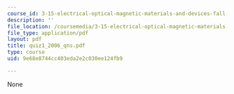 ```yaml
---
course_id: 3-15-electrical-optical-magnetic-materials-and-devices-fall-2006
description: ''
file_location: /coursemedia/3-15-electrical-optical-magnetic-materials-and-devices-fall-2006/9e68e8744cc403eda2e2c030ee124fb9_quiz1_2006_qns.pdf
file_type: application/pdf
layout: pdf
title: quiz1_2006_qns.pdf
type: course
uid: 9e68e8744cc403eda2e2c030ee124fb9

---
```

None